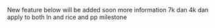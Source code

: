 New feature below will be added soon
more information
7k dan
4k dan
apply to both ln and rice and pp milestone
